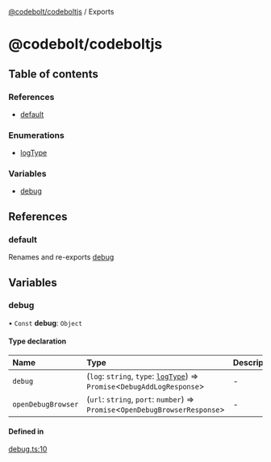 [@codebolt/codeboltjs](README.md) / Exports

# @codebolt/codeboltjs

## Table of contents

### References

- [default](modules.md#default)

### Enumerations

- [logType](enums/logType.md)

### Variables

- [debug](modules.md#debug)

## References

### default

Renames and re-exports [debug](modules.md#debug)

## Variables

### debug

• `Const` **debug**: `Object`

#### Type declaration

| Name | Type | Description |
| :------ | :------ | :------ |
| `debug` | (`log`: `string`, `type`: [`logType`](enums/logType.md)) => `Promise`\<`DebugAddLogResponse`\> | - |
| `openDebugBrowser` | (`url`: `string`, `port`: `number`) => `Promise`\<`OpenDebugBrowserResponse`\> | - |

#### Defined in

[debug.ts:10](https://github.com/codeboltai/codeboltjs/blob/1ae9852f107cfee4a652d6d80c0a92c9344ec151/src/modules/debug.ts#L10)
